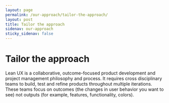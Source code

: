 ```yaml
---
layout: page
permalink: /our-approach/tailor-the-approach/
layout: post
title: Tailor the approach
sidenav: our-approach
sticky_sidenav: false
---
```


# Tailor the approach

Lean UX is a collaborative, outcome-focused product development and project management philosophy and process. It requires cross disciplinary teams to build, test and refine products throughout multiple iterations.  These teams focus on outcomes (the changes in user behavior you want to see) not outputs (for example, features, functionality, colors).  